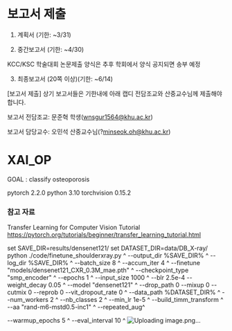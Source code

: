 # 보고서 제출
1. 계획서 (기한: ~3/31)

2. 중간보고서 (기한: ~4/30)

KCC/KSC 학술대회 논문제출 양식은 추후 학회에서 양식 공지되면 송부 예정

3. 최종보고서 (20쪽 이상)(기한: ~6/14)

[보고서 제출] 상기 보고서들은 기한내에 아래 캡디 전담조교와 산중교수님께 제출해야 합니다.

보고서 전담조교: 문준혁 학생(wnsgur1564@khu.ac.kr)

보고서 담당교수: 오민석 산중교수님(?minseok.oh@khu.ac.kr)

# XAI_OP
GOAL : classify osteoporosis

pytorch 2.2.0
python 3.10
torchvision 0.15.2

### 참고 자료
Transfer Learning for Computer Vision Tutorial
https://pytorch.org/tutorials/beginner/transfer_learning_tutorial.html


set SAVE_DIR=results/densenet121/
set DATASET_DIR=data/DB_X-ray/
python ./code/finetune_shoulderxray.py ^
--output_dir %SAVE_DIR% ^
--log_dir %SAVE_DIR% ^
--batch_size 8 ^
--accum_iter 4 ^
--finetune "models/densenet121_CXR_0.3M_mae.pth" ^
--checkpoint_type "smp_encoder" ^
--epochs 1 ^
--input_size 1000 ^
--blr 2.5e-4 --weight_decay 0.05 ^
--model "densenet121" ^
--drop_path 0 --mixup 0 --cutmix 0 --reprob 0 --vit_dropout_rate 0 ^
--data_path %DATASET_DIR% ^
--num_workers 2 ^
--nb_classes 2 ^
--min_lr 1e-5 ^
--build_timm_transform ^
--aa "rand-m6-mstd0.5-inc1" ^
--repeated_aug^

--warmup_epochs 5 ^
--eval_interval 10 ^
![Uploading image.png…]()

